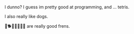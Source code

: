 I dunno? I guess im pretty good at programming, and ... tetris.

I also really like dogs.

🐶🐕🦮🐩🐕‍🦺🐾 are really good frens.
